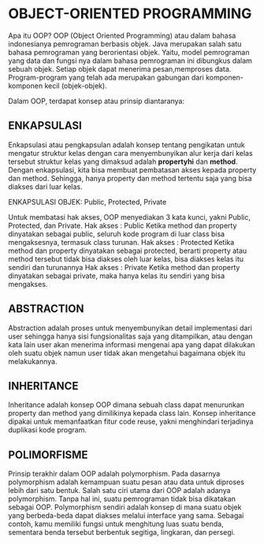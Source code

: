 
<h1>OBJECT-ORIENTED PROGRAMMING</h1>

Apa itu OOP? OOP (Object Oriented Programming) atau dalam bahasa indonesianya pemrograman berbasis objek. Java merupakan salah satu bahasa pemrograman yang berorientasi objek. Yaitu, model pemrograman yang data dan fungsi nya dalam bahasa pemrograman ini dibungkus dalam sebuah objek. Setiap objek dapat menerima pesan,memproses data. Program-program yang telah ada merupakan gabungan dari komponen-komponen kecil (objek-objek). 

Dalam OOP, terdapat konsep atau prinsip diantaranya:

<h2>ENKAPSULASI</h2>

Enkapsulasi atau pengkapsulan adalah konsep tentang pengikatan untuk mengatur struktur kelas dengan cara menyembunyikan alur kerja dari kelas tersebut
struktur kelas yang dimaksud adalah **propertyhi** dan **method**. Dengan enkapsulasi, kita bisa membuat pembatasan akses kepada property dan method. Sehingga, hanya property dan method tertentu saja yang bisa diakses dari luar kelas.

ENKAPSULASI OBJEK: Public, Protected, Private

Untuk membatasi hak akses, OOP menyediakan 3 kata kunci, yakni Public,  Protected, dan Private. 
Hak akses : Public
Ketika method dan property dinyatakan sebagai public, seluruh kode program di luar class bisa mengaksesnya, termasuk class turunan.
Hak akses : Protected
Ketika method dan property dinyatakan sebagai protected, berarti property atau method tersebut tidak bisa diakses oleh luar kelas, bisa diakses kelas itu sendiri dan turunannya
Hak akses : Private
Ketika method dan property dinyatakan sebagai private, maka 
hanya kelas itu sendiri yang bisa mengakses.

<h2>ABSTRACTION</h2>
Abstraction adalah proses untuk menyembunyikan detail implementasi dari user sehingga hanya sisi fungsionalitas saja yang ditampilkan, atau dengan kata lain user akan menerima informasi mengenai apa yang dapat dilakukan oleh suatu objek namun user tidak akan mengetahui bagaimana objek itu melakukannya.

<h2>INHERITANCE</h2>
Inheritance adalah konsep OOP dimana sebuah class dapat menurunkan property dan method yang dimilikinya kepada class lain. Konsep inheritance dipakai untuk memanfaatkan fitur code reuse, yakni menghindari terjadinya duplikasi kode program.

<h2>POLIMORFISME</h2>
Prinsip terakhir dalam OOP adalah polymorphism. Pada dasarnya polymorphism adalah kemampuan suatu pesan atau data untuk diproses lebih dari satu bentuk. 
Salah satu ciri utama dari OOP adalah adanya polymorphism. Tanpa hal ini, suatu pemrograman tidak bisa dikatakan sebagai OOP.
Polymorphism sendiri adalah konsep di mana suatu objek yang berbeda-beda dapat diakses melalui interface yang sama.
Sebagai contoh, kamu memiliki fungsi untuk menghitung luas suatu benda, sementara benda tersebut berbentuk segitiga, lingkaran, dan persegi.

